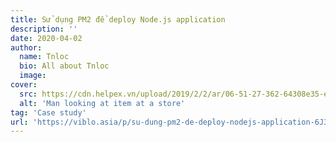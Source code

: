 ```yaml
---
title: Sử dụng PM2 để deploy Node.js application
description: ''
date: 2020-04-02
author:
  name: Tnloc
  bio: All about Tnloc
  image: 
cover:
  src: https://cdn.helpex.vn/upload/2019/2/2/ar/06-51-27-362-64308e35-e8d5-4afc-a667-f90eb931bd8e.jpg
  alt: 'Man looking at item at a store'
tag: 'Case study'
url: 'https://viblo.asia/p/su-dung-pm2-de-deploy-nodejs-application-6J3ZgxWqlmB'
---
```

